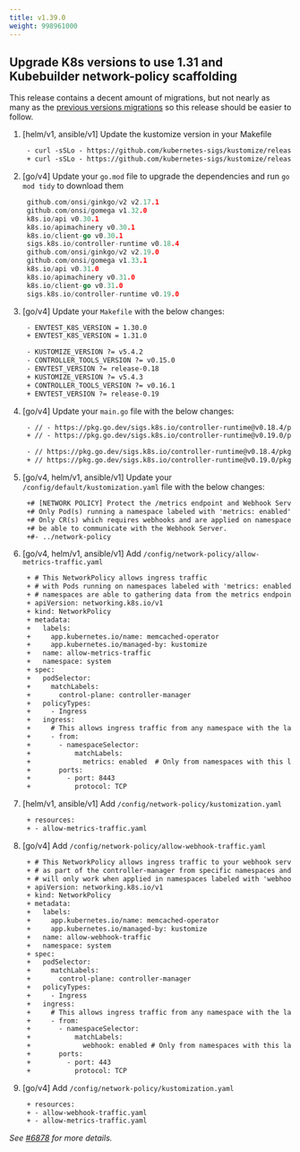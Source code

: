 ```yaml
---
title: v1.39.0
weight: 998961000
---
```


## Upgrade K8s versions to use 1.31 and Kubebuilder network-policy scaffolding

This release contains a decent amount of migrations, but not nearly as many as the [previous versions migrations](https://sdk.operatorframework.io/docs/upgrading-sdk-version/v1.38.0/)
so this release should be easier to follow.

1) [helm/v1, ansible/v1] Update the kustomize version in your Makefile
   ```diff
    - curl -sSLo - https://github.com/kubernetes-sigs/kustomize/releases/download/kustomize/v5.3.2/kustomize_v5.3.0_$(OS)_$(ARCH).tar.gz | \
    + curl -sSLo - https://github.com/kubernetes-sigs/kustomize/releases/download/kustomize/v5.4.3/kustomize_v5.4.2_$(OS)_$(ARCH).tar.gz | \
   ```

2) [go/v4] Update your `go.mod` file to upgrade the dependencies and run `go mod tidy` to download them
   ```go
    github.com/onsi/ginkgo/v2 v2.17.1
    github.com/onsi/gomega v1.32.0
    k8s.io/api v0.30.1
    k8s.io/apimachinery v0.30.1
    k8s.io/client-go v0.30.1
    sigs.k8s.io/controller-runtime v0.18.4
    github.com/onsi/ginkgo/v2 v2.19.0
    github.com/onsi/gomega v1.33.1
    k8s.io/api v0.31.0
    k8s.io/apimachinery v0.31.0
    k8s.io/client-go v0.31.0
    sigs.k8s.io/controller-runtime v0.19.0
   ```

3) [go/v4] Update your `Makefile` with the below changes:
   ```diff
    - ENVTEST_K8S_VERSION = 1.30.0
    + ENVTEST_K8S_VERSION = 1.31.0
   ```

   ```diff
    - KUSTOMIZE_VERSION ?= v5.4.2
    - CONTROLLER_TOOLS_VERSION ?= v0.15.0
    - ENVTEST_VERSION ?= release-0.18
    + KUSTOMIZE_VERSION ?= v5.4.3
    + CONTROLLER_TOOLS_VERSION ?= v0.16.1
    + ENVTEST_VERSION ?= release-0.19
   ```

4) [go/v4] Update your `main.go` file with the below changes:
   ```diff
    - // - https://pkg.go.dev/sigs.k8s.io/controller-runtime@v0.18.4/pkg/metrics/server
    + // - https://pkg.go.dev/sigs.k8s.io/controller-runtime@v0.19.0/pkg/metrics/server

    - // https://pkg.go.dev/sigs.k8s.io/controller-runtime@v0.18.4/pkg/metrics/filters#WithAuthenticationAndAuthorization
    + // https://pkg.go.dev/sigs.k8s.io/controller-runtime@v0.19.0/pkg/metrics/filters#WithAuthenticationAndAuthorization
   ```

5) [go/v4, helm/v1, ansible/v1] Update your `/config/default/kustomization.yaml` file with the below changes:
   ```diff
    +# [NETWORK POLICY] Protect the /metrics endpoint and Webhook Server with NetworkPolicy.
    +# Only Pod(s) running a namespace labeled with 'metrics: enabled' will be able to gather the metrics.
    +# Only CR(s) which requires webhooks and are applied on namespaces labeled with 'webhooks: enabled' will
    +# be able to communicate with the Webhook Server.
    +#- ../network-policy
   ```

6) [go/v4, helm/v1, ansible/v1] Add `/config/network-policy/allow-metrics-traffic.yaml`
   ```diff
    + # This NetworkPolicy allows ingress traffic
    + # with Pods running on namespaces labeled with 'metrics: enabled'. Only Pods on those
    + # namespaces are able to gathering data from the metrics endpoint.
    + apiVersion: networking.k8s.io/v1
    + kind: NetworkPolicy
    + metadata:
    +   labels:
    +     app.kubernetes.io/name: memcached-operator
    +     app.kubernetes.io/managed-by: kustomize
    +   name: allow-metrics-traffic
    +   namespace: system
    + spec:
    +   podSelector:
    +     matchLabels:
    +       control-plane: controller-manager
    +   policyTypes:
    +     - Ingress
    +   ingress:
    +     # This allows ingress traffic from any namespace with the label metrics: enabled
    +     - from:
    +       - namespaceSelector:
    +           matchLabels:
    +             metrics: enabled  # Only from namespaces with this label
    +       ports:
    +         - port: 8443
    +           protocol: TCP
   ```

7) [helm/v1, ansible/v1] Add `/config/network-policy/kustomization.yaml`
   ```diff
    + resources:
    + - allow-metrics-traffic.yaml

8) [go/v4] Add `/config/network-policy/allow-webhook-traffic.yaml`
   ```diff
    + # This NetworkPolicy allows ingress traffic to your webhook server running
    + # as part of the controller-manager from specific namespaces and pods. CR(s) which uses webhooks
    + # will only work when applied in namespaces labeled with 'webhook: enabled'
    + apiVersion: networking.k8s.io/v1
    + kind: NetworkPolicy
    + metadata:
    +   labels:
    +     app.kubernetes.io/name: memcached-operator
    +     app.kubernetes.io/managed-by: kustomize
    +   name: allow-webhook-traffic
    +   namespace: system
    + spec:
    +   podSelector:
    +     matchLabels:
    +       control-plane: controller-manager
    +   policyTypes:
    +     - Ingress
    +   ingress:
    +     # This allows ingress traffic from any namespace with the label webhook: enabled
    +     - from:
    +       - namespaceSelector:
    +           matchLabels:
    +             webhook: enabled # Only from namespaces with this label
    +       ports:
    +         - port: 443
    +           protocol: TCP
   ```

9) [go/v4] Add `/config/network-policy/kustomization.yaml`
   ```diff
    + resources:
    + - allow-webhook-traffic.yaml
    + - allow-metrics-traffic.yaml
   ```

_See [#6878](https://github.com/operator-framework/operator-sdk/pull/6878) for more details._
